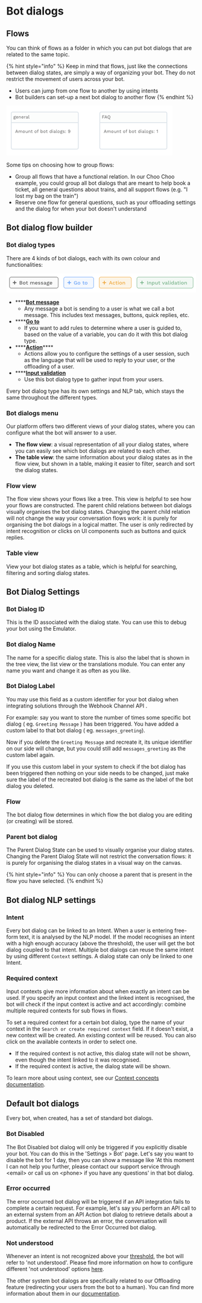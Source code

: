 # Bot dialogs

## Flows

You can think of flows as a folder in which you can put bot dialogs that are related to the same topic.

{% hint style="info" %}
Keep in mind that flows, just like the connections between dialog states, are simply a way of organizing your bot. They do not restrict the movement of users across your bot.

* Users can jump from one flow to another by using intents 
* Bot builders can set-up a next bot dialog to another flow
{% endhint %}

![](../../.gitbook/assets/image%20%286%29.png)

Some tips on choosing how to group flows:

* Group all flows that have a functional relation. In our Choo Choo example, you could group all bot dialogs that are meant to help book a ticket, all general questions about trains, and all support flows \(e.g. "I lost my bag on the train"\)
* Reserve one flow for general questions, such as your offloading settings and the dialog for when your bot doesn't understand

## Bot dialog flow builder

### Bot dialog types

There are 4 kinds of bot dialogs, each with its own colour and functionalities:

![](../../.gitbook/assets/image%20%28152%29.png)

* \*\*\*\*[**Bot message**](message-components.md)
  * Any message a bot is sending to a user is what we call a bot message. This includes text messages, buttons, quick replies, etc.
* \*\*\*\*[**Go to**](plugins.md)
  * If you want to add rules to determine where a user is guided to, based on the value of a variable, you can do it with this bot dialog type.
* \*\*\*\*[**Action**](action-bot-dialog.md)\*\*\*\*
  * Actions allow you to configure the settings of a user session, such as the language that will be used to reply to your user, or the offloading of a user.
* \*\*\*\*[**Input validation**](user-input-bot-dialog.md)
  * Use this bot dialog type to gather input from your users.

Every bot dialog type has its own settings and NLP tab, which stays the same throughout the different types.

### Bot dialogs menu

Our platform offers two different views of your dialog states, where you can configure what the bot will answer to a user.

* **The flow view**: a visual representation of all your dialog states, where you can easily see which bot dialogs are related to each other.
* **The table view**: the same information about your dialog states as in the flow view, but shown in a table, making it easier to filter, search and sort the dialog states.

### Flow view

The flow view shows your flows like a tree. This view is helpful to see how your flows are constructed. The parent child relations between bot dialogs visually organises the bot dialog states. Changing the parent child relation will not change the way your conversation flows work: it is purely for organising the bot dialogs in a logical matter. The user is only redirected by intent recognition or clicks on UI components such as buttons and quick replies.

### Table view

View your bot dialog states as a table, which is helpful for searching, filtering and sorting dialog states.

## Bot Dialog Settings

### Bot Dialog ID

This is the ID associated with the dialog state. You can use this to debug your bot using the Emulator.

### Bot dialog Name

The name for a specific dialog state. This is also the label that is shown in the tree view, the list view or the translations module. You can enter any name you want and change it as often as you like.

###  Bot Dialog Label

You may use this field as a custom identifier for your bot dialog when integrating solutions through the Webhook Channel API .

For example: say you want to store the number of times some specific bot dialog \( eg. `Greeting Message` \) has been triggered. You have added a custom label to that bot dialog \( eg. `messages_greeting`\).

Now if you delete the `Greeting Message` and recreate it, its unique identifier on our side will change, but you could still add `messages_greeting` as the custom label again.

If you use this custom label in your system to check if the bot dialog has been triggered then nothing on your side needs to be changed, just make sure the label of the recreated bot dialog is the same as the label of the bot dialog you deleted.

### Flow

The bot dialog flow determines in which flow the bot dialog you are editing \(or creating\) will be stored.

### Parent bot dialog

The Parent Dialog State can be used to visually organise your dialog states. Changing the Parent Dialog State will not restrict the conversation flows: it is purely for organising the dialog states in a visual way on the canvas.

{% hint style="info" %}
You can only choose a parent that is present in the flow you have selected.
{% endhint %}

## Bot dialog NLP settings

### Intent

Every bot dialog can be linked to an Intent. When a user is entering free-form text, it is analysed by the NLP model. If the model recognises an intent with a high enough accuracy \(above the threshold\), the user will get the bot dialog coupled to that intent. Multiple bot dialogs can reuse the same intent by using different `Context` settings. A dialog state can only be linked to one Intent.

### Required context

Input contexts give more information about when exactly an intent can be used. If you specify an input context and the linked intent is recognised, the bot will check if the input context is active and act accordingly: combine multiple required contexts for sub flows in flows.

To set a required context for a certain bot dialog, type the name of your context in the `Search or create required context` field. If it doesn't exist, a new context will be created. An existing context will be reused. You can also click on the available contexts in order to select one.

* If the required context is not active, this dialog state will not be shown, even though the intent linked to it was recognised.
* If the required context is active, the dialog state will be shown.

To learn more about using context, see our [Context concepts documentation](../../understanding-users/using-context.md).

## Default bot dialogs

Every bot, when created, has a set of standard bot dialogs.

### Bot Disabled

The Bot Disabled bot dialog will only be triggered if you explicitly disable your bot. You can do this in the 'Settings &gt; Bot' page. Let's say you want to disable the bot for 1 day, then you can show a message like 'At this moment I can not help you further, please contact our support service through &lt;email&gt; or call us on &lt;phone&gt; if you have any questions' in that bot dialog.

### Error occurred

The error occurred bot dialog will be triggered if an API integration fails to complete a certain request. For example, let's say you perform an API call to an external system from an API Action bot dialog to retrieve details about a product. If the external API throws an error, the conversation will automatically be redirected to the Error Occurred bot dialog.

### Not understood

Whenever an intent is not recognized above your [threshold](https://docs.chatlayer.ai/understanding-users/natural-language-processing-nlp/settings), the bot will refer to 'not understood'. Please find more information on how to configure different 'not understood' options [here](https://docs.chatlayer.ai/tips-and-best-practices/not-understood-bot-dialog).



The other system bot dialogs are specifically related to our Offloading feature \(redirecting your users from the bot to a human\). You can find more information about them in our [documentation](https://docs.chatlayer.ai/integrations/human-offloading-live-chat#human-handover-bot-dialogs.).

